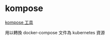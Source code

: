# kompose

[kompose 工具](https://kubernetes.io/zh/docs/tasks/configure-pod-container/translate-compose-kubernetes/)

用以轉換 docker-compose 文件為 kubernetes 資源